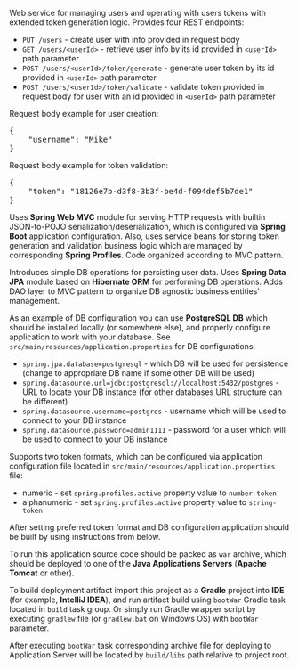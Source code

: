 Web service for managing users and operating with users tokens with extended token generation logic.
Provides four REST endpoints:
 * `PUT /users` - create user with info provided in request body
 * `GET /users/<userId>` - retrieve user info by its id provided in `<userId>` path parameter
 * `POST /users/<userId>/token/generate` - generate user token by its id provided in `<userId>` path parameter
 * `POST /users/<userId>/token/validate` - validate token provided in request body for user with an id provided in `<userId>` path parameter

Request body example for user creation:
<pre>
{
    "username": "Mike"
}
</pre>
Request body example for token validation:
<pre>
{
    "token": "18126e7b-d3f8-3b3f-be4d-f094def5b7de1"
}
</pre>

Uses **Spring Web MVC** module for serving HTTP requests with builtin JSON-to-POJO serialization/deserialization,
which is configured via **Spring Boot** application configuration.
Also, uses service beans for storing token generation and validation business logic which are managed by corresponding **Spring Profiles**.
Code organized according to MVC pattern.

Introduces simple DB operations for persisting user data. Uses **Spring Data JPA** module based on **Hibernate ORM** for performing DB operations.
Adds DAO layer to MVC pattern to organize DB agnostic business entities' management.

As an example of DB configuration you can use **PostgreSQL DB** which should be installed locally (or somewhere else),
and properly configure application to work with your database. See `src/main/resources/application.properties` for DB configurations:
 * `spring.jpa.database=postgresql` - which DB will be used for persistence (change to appropriate DB name if some other DB will be used)
 * `spring.datasource.url=jdbc:postgresql://localhost:5432/postgres` - URL to locate your DB instance (for other databases URL structure can be different)
 * `spring.datasource.username=postgres` - username which will be used to connect to your DB instance
 * `spring.datasource.password=admin1111` - password for a user which will be used to connect to your DB instance 

Supports two token formats, which can be configured via application configuration file located in `src/main/resources/application.properties` file: 
 * numeric - set `spring.profiles.active` property value to `number-token`
 * alphanumeric - set `spring.profiles.active` property value to `string-token`
 
After setting preferred token format and DB configuration application should be built by using instructions from below.

To run this application source code should be packed as `war` archive,
which should be deployed to one of the **Java Applications Servers** (**Apache Tomcat** or other).

To build deployment artifact import this project as a **Gradle** project into **IDE** (for example, **IntelliJ IDEA**),
and run artifact build using `bootWar` Gradle task located in `build` task group.
Or simply run Gradle wrapper script by executing `gradlew` file (or `gradlew.bat` on Windows OS) with `bootWar` parameter.

After executing `bootWar` task corresponding archive file for deploying to Application Server
will be located by `build/libs` path relative to project root. 
